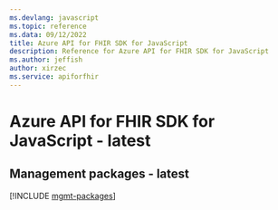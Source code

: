 ```yaml
---
ms.devlang: javascript
ms.topic: reference
ms.data: 09/12/2022
title: Azure API for FHIR SDK for JavaScript
description: Reference for Azure API for FHIR SDK for JavaScript
ms.author: jeffish
author: xirzec
ms.service: apiforfhir
---
```

# Azure API for FHIR SDK for JavaScript - latest

## Management packages - latest
[!INCLUDE [mgmt-packages](api-for-fhir-mgmt-index.md)]